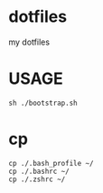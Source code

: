 # dotfiles
my dotfiles

# USAGE
```
sh ./bootstrap.sh
```

# cp
```
cp ./.bash_profile ~/
cp ./.bashrc ~/
cp ./.zshrc ~/
```
